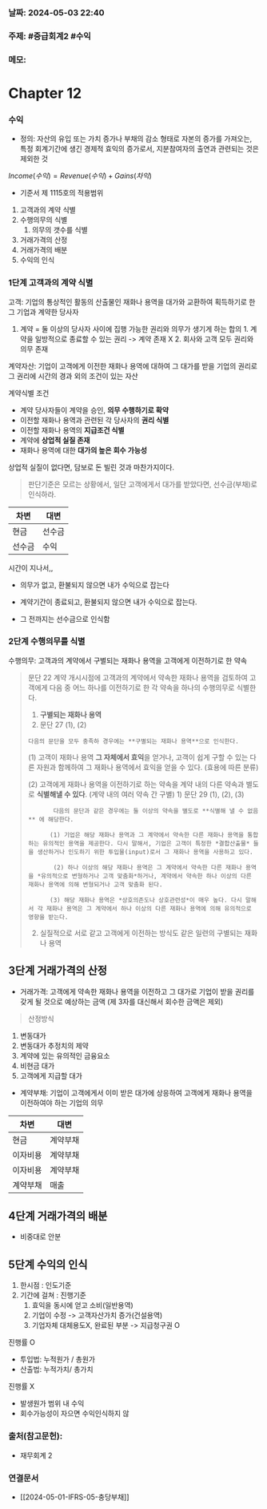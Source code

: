### 날짜: 2024-05-03 22:40

### 주제: #중급회계2 #수익

### 메모:
# Chapter 12

### 수익
- 정의: 자산의 유입 또는 가치 증가나 부채의 감소 형태로 자본의 증가를 가져오는, 특정 회계기간에 생긴 경제적 효익의 증가로서, 지분참여자의 출연과 관련되는 것은 제외한 것

$Income(수익) = Revenue(수익) + Gains(차익)$

- 기준서 제 1115호의 적용범위

1. 고객과의 계약 식별
2. 수행의무의 식별
	1. 의무의 갯수를 식별
3. 거래가격의 산정
4. 거래가격의 배분
5. 수익의 인식

### 1단계 고객과의 계약 식별

고객: 기업의 통상적인 활동의 산출물인 재화나 용역을 대가와 교환하여 획득하기로 한 그 기업과 계약한 당사자

1. 계약 = 둘 이상의 당사자 사이에 집행 가능한 권리와 의무가 생기게 하는 합의
		1. 계약을 일방적으로 종료할 수 있는 권리 -> 계약 존재 X
		2. 회사와 고객 모두 권리와 의무 존재

계약자산: 기업이 고객에게 이전한 재화나 용역에 대하여 그 대가를 받을 기업의 권리로 그 권리에 시간의 경과 외의 조건이 있는 자산

계약식별 조건
- 계약 당사자들이 계약을 승인, **의무 수행하기로 확약**
- 이전할 재화나 용역과 관련된 각 당사자의 **권리 식별**
- 이전할 재화나 용역의 **지급조건 식별**
- 계약에 **상업적 실질 존재**
- 재화나 용역에 대한 **대가의 높은 회수 가능성**

상업적 실질이 없다면, 담보로 돈 빌린 것과 마찬가지이다.


> 판단기준은 모르는 상황에서, 일단 고객에게서 대가를 받았다면, 선수금(부채)로 인식하라.

| 차변  | 대변  |
| --- | --- |
| 현금  | 선수금 |
| 선수금 | 수익  |

시간이 지나서,,
- 의무가 없고, 환불되지 않으면 내가 수익으로 잡는다
- 계약기간이 종료되고, 환불되지 않으면 내가 수익으로 잡는다.
 
- 그 전까지는 선수금으로 인식함

### 2단계 수행의무를 식별

수행의무: 고객과의 계약에서 구별되는 재화나 용역을 고객에게 이전하기로 한 약속

> 문단 22
> 계약 개시시점에 고객과의 계약에서 약속한 재화나 용역을 검토하여 고객에게 다음 중 어느 하나를 이전하기로 한 각 약속을 하나의 수행의무로 식별한다.
>  1. **구별되는 재화나 용역**
> 	 1. 문단 27 (1), (2)
> 	
> 	  다음의 문단을 모두 충족하 경우에는 **구별되는 재화나 용역**으로 인식한다.
> 	   
> 	 (1) 고객이 재화나 용역 **그 자체에서 효익**을 얻거나, 고객이 쉽게 구할 수 있는 다른 자원과 함께하여 그 재화나 용역에서 효익을 얻을 수 있다. (효용에 따른 분류)
> 	 
> 	 (2) 고객에게 재화나 용역을 이전하기로 하는 약속을 계약 내의 다른 약속과 별도로 **식별해낼 수 있다**. (계약 내의 여러 약속 간 구별)
> 		 1) 문단 29 (1), (2), (3) 
> 			
> 			 다음의 문단과 같은 경우에는 둘 이상의 약속을 별도로 **식별해 낼 수 없음** 에 해당한다.
> 			
> 			(1) 기업은 해당 재화나 용역과 그 계약에서 약속한 다른 재화나 용역을 통합하는 유의적인 용역을 제공한다. 다시 말해서, 기업은 고객이 특정한 *결합산출물* 들을 생산하거나 인도하기 위한 투입물(input)로서 그 재화나 용역을 사용하고 있다.
> 			
> 			 (2) 하나 이상의 해당 재화나 용역은 그 계약에서 약속한 다른 재화나 용역을 *유의적으로 변형하거나 고객 맞춤화*하거나, 계약에서 약속한 하나 이상의 다른 재화나 용역에 의해 변형되거나 고객 맞춤화 된다.
> 			 
> 			(3) 해당 재화나 용역은 *상호의존도나 상호관련성*이 매우 높다. 다시 말해서 각 재화나 용역은 그 계약에서 하나 이상의 다른 재화나 용역에 의해 유의적으로 영향을 받는다.
> 	
>  2. 실질적으로 서로 같고 고객에게 이전하는 방식도 같은 일련의 구별되는 재화나 용역 


## 3단계 거래가격의 산정

- 거래가격: 고객에게 약속한 재화나 용역을 이전하고 그 대가로 기업이 받을 권리를 갖게 될 것으로 예상하는 금액 (제 3자를 대신해서 회수한 금액은 제외)

> 산정방식

1. 변동대가
2. 변동대가 추정치의 제약
3. 계약에 있는 유의적인 금융요소
4. 비현금 대가
5. 고객에게 지급할 대가



- 계약부채: 기업이 고객에게서 이미 받은 대가에 상응하여 고객에게 재화나 용역을 이전하여야 하는 기업의 의무

| 차변   | 대변   |
| ---- | ---- |
| 현금   | 계약부채 |
| 이자비용 | 계약부채 |
| 이자비용 | 계약부채 |
| 계약부채 | 매출   |

## 4단계 거래가격의 배분

- 비중대로 안분

## 5단계 수익의 인식

1. 한시점 : 인도기준
2. 기간에 걸쳐 : 진행기준
	1. 효익을 동시에 얻고 소비(일반용역)
	2. 기업이 수정 -> 고객자산가치 증가(건설용역)
	3. 기업자체 대체용도X, 완료된 부분 -> 지급청구권 O

진행률 O
- 투입법: 누적원가 / 총원가
- 산출법: 누적가치/ 총가치

진행률 X
- 발생원가 범위 내 수익
- 회수가능성이 자으면 수익인식하지 않






### 출처(참고문헌):
-  재무회계 2

### 연결문서
- [[2024-05-01-IFRS-05-충당부채]]
